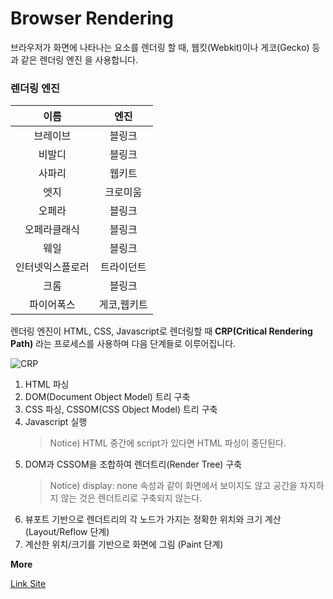 # Browser Rendering

브라우저가 화면에 나타나는 요소를 렌더링 할 때, 웹킷(Webkit)이나 게코(Gecko) 등과 같은 렌더링 엔진 을 사용합니다.

### 렌더링 엔진

|       이름       |    엔진     |
| :--------------: | :---------: |
|     브레이브     |   블링크    |
|      비발디      |   블링크    |
|      사파리      |   웹키트    |
|       엣지       |  크로미움   |
|      오페라      |   블링크    |
|   오페라클래식   |   블링크    |
|       웨일       |   블링크    |
| 인터넷익스플로러 | 트라이던트  |
|       크롬       |   블링크    |
|    파이어폭스    | 게코,웹키트 |

렌더링 엔진이 HTML, CSS, Javascript로 렌더링할 때 **CRP(Critical Rendering Path)** 라는 프로세스를 사용하며 다음 단계들로 이루어집니다.

![CRP](https://post-phinf.pstatic.net/MjAxNzA3MDJfMTEy/MDAxNDk4OTI1MjU4OTY3.OR6bSfoKWEl_T4gQ1RDjKZ7dimgljLViK9QRPe9uQRQg.3FOoFdCJQGOBFEErH1EXUtHKnUfTg0-kkmnToN3-LHsg.PNG/image_3480670191498924844279.png?type=w1200)

1. HTML 파싱
2. DOM(Document Object Model) 트리 구축
3. CSS 파싱, CSSOM(CSS Object Model) 트리 구축
4. Javascript 실행
   > Notice) HTML 중간에 script가 있다면 HTML 파싱이 중단된다.
5. DOM과 CSSOM을 조합하여 렌더트리(Render Tree) 구축
   > Notice) display: none 속성과 같이 화면에서 보이지도 않고 공간을 차지하지 않는 것은 렌더트리로 구축되지 않는다.
6. 뷰포트 기반으로 렌더트리의 각 노드가 가지는 정확한 위치와 크기 계산 (Layout/Reflow 단계)
7. 계산한 위치/크기를 기반으로 화면에 그림 (Paint 단계)

**More**

[Link Site](https://boxfoxs.tistory.com/408)
